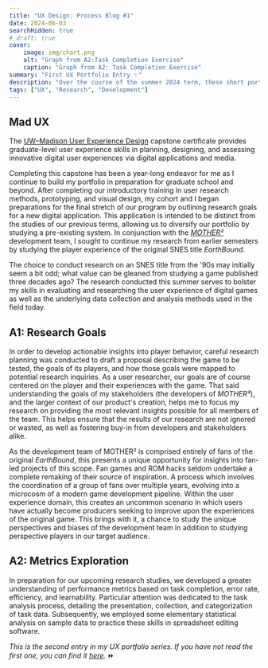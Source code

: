 ```yaml
---
title: "UX Design: Process Blog #1"
date: 2024-06-03
searchHidden: true
# draft: true
cover:
    image: img/chart.png
    alt: "Graph from A2:Task Completion Exercise"
    caption: "Graph from A2: Task Completion Exercise"
summary: "First UX Portfolio Entry ✨"
description: "Over the course of the summer 2024 term, these short portfolio entries describe my research process for my user experience research capstone."
tags: ["UX", "Research", "Development"]
---
```


## Mad UX

The [UW–Madison User Experience Design](https://ischool.wisc.edu/programs/uxcapstone/) capstone certificate provides graduate-level user experience skills in planning, designing, and assessing innovative digital user experiences via digital applications and media.

Completing this capstone has been a year-long endeavor for me as I continue to build my portfolio in preparation for graduate school and beyond. After completing our introductory training in user research methods, prototyping, and visual design, my cohort and I began preparations for the final stretch of our program by outlining research goals for a new digital application. This application is intended to be distinct from the studies of our previous terms, allowing us to diversify our portfolio by studying a pre-existing system. In conjunction with the _[MOTHER²](../../games/MotherSquared/)_ development team, I sought to continue my research from earlier semesters by studying the player experience of the original SNES title _EarthBound_.

The choice to conduct research on an SNES title from the '90s may initially seem a bit odd; what value can be gleaned from studying a game published three decades ago? The research conducted this summer serves to bolster my skills in evaluating and researching the user experience of digital games as well as the underlying data collection and analysis methods used in the field today.

## A1: Research Goals

In order to develop actionable insights into player behavior, careful research planning was conducted to draft a proposal describing the game to be tested, the goals of its players, and how those goals were mapped to potential research inquiries. As a user researcher, our goals are of course centered on the player and their experiences with the game. That said understanding the goals of my stakeholders (the developers of _MOTHER²_), and the larger context of our product's creation, helps me to focus my research on providing the most relevant insights possible for all members of the team. This helps ensure that the results of our research are not ignored or wasted, as well as fostering buy-in from developers and stakeholders alike.

As the development team of MOTHER² is comprised entirely of fans of the original _EarthBound_, this presents a unique opportunity for insights into fan-led projects of this scope. Fan games and ROM hacks seldom undertake a complete remaking of their source of inspiration. A process which involves the coordination of a group of fans over multiple years, evolving into a microcosm of a modern game development pipeline. Within the user experience domain, this creates an uncommon scenario in which users have actually become producers seeking to improve upon the experiences of the original game. This brings with it, a chance to study the unique perspectives and biases of the development team in addition to studying perspective players in our target audience.

## A2: Metrics Exploration

In preparation for our upcoming research studies, we developed a greater understanding of performance metrics based on task completion, error rate, efficiency, and learnability. Particular attention was dedicated to the task analysis process, detailing the presentation, collection, and categorization of task data. Subsequently, we employed some elementary statistical analysis on sample data to practice these skills in spreadsheet editing software.

_This is the second entry in my UX portfolio series. If you have not read the first one, you can find it [here](../ux-p2/)._ ⏩
